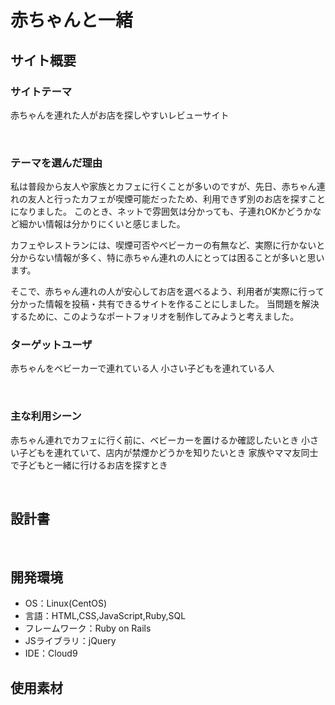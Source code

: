 # 赤ちゃんと一緒

## サイト概要
### サイトテーマ
赤ちゃんを連れた人がお店を探しやすいレビューサイト

​
### テーマを選んだ理由
私は普段から友人や家族とカフェに行くことが多いのですが、先日、赤ちゃん連れの友人と行ったカフェが喫煙可能だったため、利用できず別のお店を探すことになりました。
このとき、ネットで雰囲気は分かっても、子連れOKかどうかなど細かい情報は分かりにくいと感じました。

カフェやレストランには、喫煙可否やベビーカーの有無など、実際に行かないと分からない情報が多く、特に赤ちゃん連れの人にとっては困ることが多いと思います。

そこで、赤ちゃん連れの人が安心してお店を選べるよう、利用者が実際に行って分かった情報を投稿・共有できるサイトを作ることにしました。
当問題を解決するために、このようなポートフォリオを制作してみようと考えました。
​
### ターゲットユーザ
赤ちゃんをベビーカーで連れている人
小さい子どもを連れている人


​
### 主な利用シーン
赤ちゃん連れでカフェに行く前に、ベビーカーを置けるか確認したいとき
小さい子どもを連れていて、店内が禁煙かどうかを知りたいとき
家族やママ友同士で子どもと一緒に行けるお店を探すとき


​
## 設計書

​
## 開発環境
- OS：Linux(CentOS)
- 言語：HTML,CSS,JavaScript,Ruby,SQL
- フレームワーク：Ruby on Rails
- JSライブラリ：jQuery
- IDE：Cloud9
​
## 使用素材
